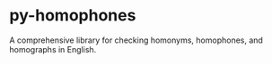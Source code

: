 # py-homophones
A comprehensive library for checking homonyms, homophones, and homographs in English.
